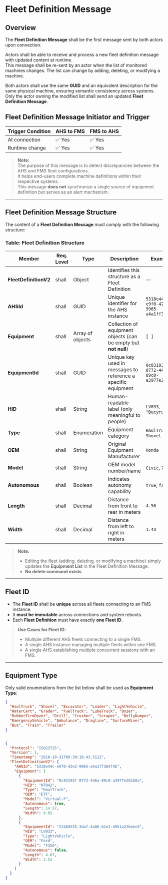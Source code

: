# Fleet Definition Message

## Overview

The **Fleet Definition Message** shall be the first message sent by both actors upon connection.

Actors shall be able to receive and process a new fleet definition message with updated content at runtime.  
This message shall be re-sent by an actor when the list of monitored machines changes. The list can change by adding, deleting, or modifying a machine.  

Both actors shall use the same **GUID** and an equivalent description for the same physical machine, ensuring semantic consistency across systems.  
Only the actor owning the modified list shall send an updated **Fleet Definition Message**.

## Fleet Definition Message Initiator and Trigger

| Trigger Condition  | AHS to FMS | FMS to AHS |
|-------------------|------------|------------|
| At connection    | ✅ Yes      | ✅ Yes      |
| Runtime change   | ✅ Yes      | ✅ Yes      |

> **Note:**  
> The purpose of this message is to detect discrepancies between the AHS and FMS fleet configurations.  
> It helps end-users complete machine definitions within their respective systems.  
> This message **does not** synchronize a single source of equipment definition but serves as an alert mechanism.

---

## Fleet Definition Message Structure

The content of a **Fleet Definition Message** must comply with the following structure:

### Table: Fleet Definition Structure

| Member             | Req. Level | Type            | Description                                                             | Example |
|-------------------|------------|----------------|-------------------------------------------------------------------------|---------|
| **FleetDefinitionV2** | shall      | Object         | Identifies this structure as a Fleet Definition                          | —       |
| **AHSId**         | shall      | GUID           | Unique identifier for the AHS instance                                  | `5318e44c-e9f0-42e2-9965-a4a1ff364f4b` |
| **Equipment**     | shall      | Array of objects | Collection of equipment objects (can be empty but **not null**)         | `[ ]`   |
| **EquipmentId**   | shall      | GUID           | Unique key used in messages to reference a specific equipment           | `0c83193f-8772-446a-89c0-a3977e282b8a` |
| **HID**          | shall      | String         | Human-readable label (only meaningful to people)                        | `LV033`, `"Bucyrus 05"` |
| **Type**         | shall      | Enumeration    | Equipment category                                                      | `HaulTruck`, `Shovel` |
| **OEM**          | shall      | String         | Original Equipment Manufacturer                                         | `Honda` |
| **Model**        | shall      | String         | OEM model number/name                                                   | `Civic`, `793D` |
| **Autonomous**   | shall      | Boolean        | Indicates autonomy capability                                           | `true`, `false` |
| **Length**       | shall      | Decimal        | Distance from front to rear in meters                                   | `4.56` |
| **Width**        | shall      | Decimal        | Distance from left to right in meters                                   | `1.43` |

> **Note:**  
> - Editing the fleet (adding, deleting, or modifying a machine) simply updates the **Equipment List** in the Fleet Definition Message.  
> - **No delete command exists**.

---

## Fleet ID

- The **Fleet ID** shall be **unique** across all fleets connecting to an FMS instance.
- It **must be immutable** across connections and system reboots.
- Each **Fleet Definition** must have exactly **one Fleet ID**.

> **Use Cases for Fleet ID:**  
> - Multiple different AHS fleets connecting to a single FMS.  
> - A single AHS instance managing multiple fleets within one FMS.  
> - A single AHS establishing multiple concurrent sessions with an FMS.

---

## Equipment Type

Only valid enumerations from the list below shall be used as **Equipment Type**:

```json
{
  "HaulTruck", "Shovel", "Excavator", "Loader", "LightVehicle", 
  "WaterCart", "Grader", "FuelTruck", "LubeTruck", "Dozer", 
  "RubberTireDozer", "Drill", "Crusher", "Scraper", "BellyDumper", 
  "EmergencyVehicle", "Ambulance", "Dragline", "SurfaceMiner", 
  "Bus", "Train", "Trailer"
}


{
  "Protocol": "ISO23725",
  "Version": 1,
  "Timestamp": "2018-10-31T09:30:10.43.511Z",
  "FleetDefinitionV2": {
    "AHSId": "5318e44c-e9f0-42e2-9965-a4a1ff364f4b",
    "Equipment": [
      {
        "EquipmentId": "0c83193f-8772-446a-89c0-a3977e282b8a",
        "HID": "HT042",
        "Type": "HaulTruck",
        "OEM": "ETF",
        "Model": "Virtual-F",
        "Autonomous": true,
        "Length": 14.57,
        "Width": 9.02
      },
      {
        "EquipmentId": "2248d535-3daf-4a86-b1e1-4951a22beec6",
        "HID": "LV033",
        "Type": "LightVehicle",
        "OEM": "Ford",
        "Model": "F350",
        "Autonomous": false,
        "Length": 4.67,
        "Width": 2.52
      }
    ]
  }
}